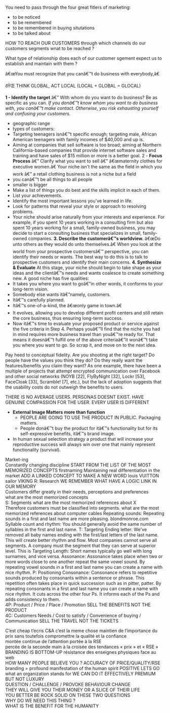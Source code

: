 You need to pass through the four great fitlers of marketing:
- to be noticed
- to be remembered
- to be remembered in buying situtations
- to be talked about

HOW TO REACH OUR CUSTOMERS
through which channels do our customers segments wnat to be reached ?

What type of relationship does each of our customer sgement expect us to establish and maintain with them ?

â€œYou must recognize that you canâ€™t do business with everybody,â€

ðŸŒ THINK GLOBAL, ACT LOCAL (LOCAL + GLOBAL = GLOCAL)

**1 - Identify the target** â€” With whom do you want to do business? Be as specific as you can. 
*If you donâ€™t know whom you want to do business with, you canâ€™t make contact. Otherwise, you risk exhausting yourself and confusing your customers.*
- geographic range
 - types of customers:
- Targeting teenagers isnâ€™t specific enough; targeting male, African American teenagers with family incomes of $40,000 and up is.
- Aiming at companies that sell software is too broad; aiming at Northern California-based companies that provide internet software sales and training and have sales of $15 million or more is a better goal.
2 - **Focus Process** â€” Clarify what you want to sell â€” â€œmaternity clothes for executive women.â€
Your niche isn't the same as the field in which you work â€” a retail clothing business is not a niche but a field
- you canâ€™t be all things to all people
- smaller is bigger
- Make a list of things you do best and the skills implicit in each of them.
- List your achievements.
- Identify the most important lessons you've learned in life.
- Look for patterns that reveal your style or approach to resolving problems.
- Your niche should arise naturally from your interests and experience. For example, if you spent 10 years working in a consulting firm but also spent 10 years working for a small, family-owned business, you may decide to start a consulting business that specializes in small, family-owned companies.
**3. Describe the customerâ€™s worldview.**
â€œDo unto others as they would do unto themselves.â€
When you look at the world from your prospective customersâ€™ perspective, you can identify their needs or wants. The best way to do this is to talk to prospective customers and identify their main concerns.
**4. Synthesize & Evaluate**
At this stage, your niche should begin to take shape as your ideas and the clientâ€™s needs and wants coalesce to create something new. A good niche has five qualities:
- It takes you where you want to goâ€”in other words, it conforms to your long-term vision.
- Somebody else wants itâ€”namely, customers.
- Itâ€™s carefully planned.
- Itâ€™s one-of-a-kind, the â€œonly game in town.â€
- It evolves, allowing you to develop different profit centers and still retain the core business, thus ensuring long-term success.
 - Now itâ€™s time to evaluate your proposed product or service against the five criteria in Step 4. Perhaps youâ€™ll find that the niche you had in mind requires more business travel than youâ€™re ready for. That means it doesnâ€™t fulfill one of the above criteriaâ€”it wonâ€™t take you where you want to go. So scrap it, and move on to the next idea.


 Pay heed to conceptual fidelity. Are you shooting at the right target? Do people have the values you think they do? Do they really want the features/benefits you claim they want? As one example, there have been a multiple of projects that attempt encrypted communication over Facebook and other social networks (NOYB [22], FlyByNight [32], Lockr [53], FaceCloak [33], Scramble! [7], etc.), but the lack of adoption suggests that the usability costs do not outweigh the benefits to users.

 THERE IS NO AVERAGE USERS. PERSONAS DOESNT EXIST. HAVE GENUINE COMPASSION FOR THE USER. EVERY USER IS DIFFERENT
 
 - **External Image Matters more than function**
     - PEOPLE ARE GOING TO USE THE PRODUCT IN PUBLIC. Packaging matters.
     - People donâ€™t buy the product for itâ€™s functionality but for its self-expressive benefits, itâ€™s brand image.
 - In human sexual selection strategy a product that will increase your reproductive success will always win over one that mainly represent functionality (survival).

 Market-ing									
 Constantly changing discipline				START FROM THE LIST OF THE MOST MEMORIZED CONCEPTS					firstnaming
 Maintaining real differentiation in the market				ADD A LINKED CONCEPT TO MAKE A NEW WORD					louis VUITTON
                                    sailor VIKING
 R: Research				WE REMEMBER WHAT HAVE A LOGIC LINK IN OUR MEMORY					
 Customers differ greatly in their needs, perceptions and preferences									
                what are the most memorized concepts					
 S: Segments				what are the most memorized references about X					
 Therefore customers must be classified into segments.				what are the most memorized references about computer cables					Repeating sounds: Repeating sounds in a first and last name are more pleasing.
                            blondmonroe.com		Syllable count and rhythm: You should generally avoid the same number of syllables in the first and last name.
 T: Targeting									Ending letter: We've removed all baby names ending with the first/last letters of the last name. This will create better rhythm and flow.
 Most companies cannot serve all segments. A company must the segment that they can serve at superior level. This is Targeting									Length: Short names typically go well with long surnames, and vice versa.
                                    Assonance: Assonance takes place when two or more words close to one another repeat the same vowel sound. By repeating vowel sounds in a first and last name you can create a name with nice rhythm.
 P: Positioning									Consonance: Consonance refers to repetitive sounds produced by consonants within a sentence or phrase. This repetition often takes place in quick succession such as in pitter, patter. By repeating consonants in a first and last name you can create a name with nice rhythm.
 It cuts across the other four Ps. It informs each of the Ps and adds consistency to them.									
 4P: Product / Price / Place / Promotion						SELL THE BENEFITS NOT THE PRODUCT			
 4C: Customers Needs / Cost to satisfy / Convenience of buying / Communication						SELL THE TRAVEL NOT THE TICKETS			
                                    
                                    
 C’est cheap t’ecris C&A c’est la meme chose					maintien de l’importance du prix sans toutefois compromettre la qualité et la confiance				
                    montée continue de l’attention portée à la RSE				
                    percée de la seconde main à la croisée des tendances « prix » et « RSE »				
 BRANDING IS BOTTOM-UP					résistance des enseignes physiques face au web				
 HOW MANY PEOPLE BELIEVE YOU ?					ACCURACY OF PRICE/QUALITY/RSE				
 branding = profound manifestation of the human spirit					POSITIVE	LETS GO			
 what an organization stands for					WE CAN DO IT	EFFECTIVELY PREMIUM BUT NOT LUXURY			
 QUESTION / CHALLENGE / PROVOKE BEHAVIOUR CHANGE									
 THEY WILL GIVE YOU THEIR MONEY OR A SLICE OF THEIR LIFE									
 YOU BETTER BE ROCK SOLID ON THESE TWO QUESTIONS									
 WHY DO WE NEED THIS THING ?									
 WHAT IS THE BENEFIT FOR THE HUMANITY									
 